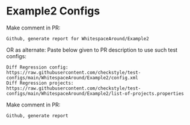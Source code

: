# Example2 Configs
Make comment in PR:
```
Github, generate report for WhitespaceAround/Example2
```
OR as alternate:
Paste below given to PR description to use such test configs:
```
Diff Regression config: https://raw.githubusercontent.com/checkstyle/test-configs/main/WhitespaceAround/Example2/config.xml
Diff Regression projects: https://raw.githubusercontent.com/checkstyle/test-configs/main/WhitespaceAround/Example2/list-of-projects.properties
```
Make comment in PR:
```
Github, generate report
```
